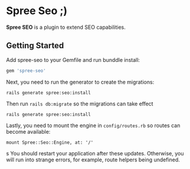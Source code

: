 # Spree Seo ;) 

**Spree SEO** is a plugin to extend SEO capabilities.

## Getting Started

Add spree-seo to your Gemfile and run bunddle install:

```sh
gem 'spree-seo'
```

Next, you need to run the generator to create the migrations:

```console
rails generate spree:seo:install
```

Then run `rails db:migrate` so the migrations can take effect

```console
rails generate spree:seo:install
```

Lastly, you need to mount the engine in `config/routes.rb` so routes can become available:

```code
mount Spree::Seo::Engine, at: '/'
```
s
You should restart your application after these updates. Otherwise, you will run into strange errors, for example, route helpers being undefined.
